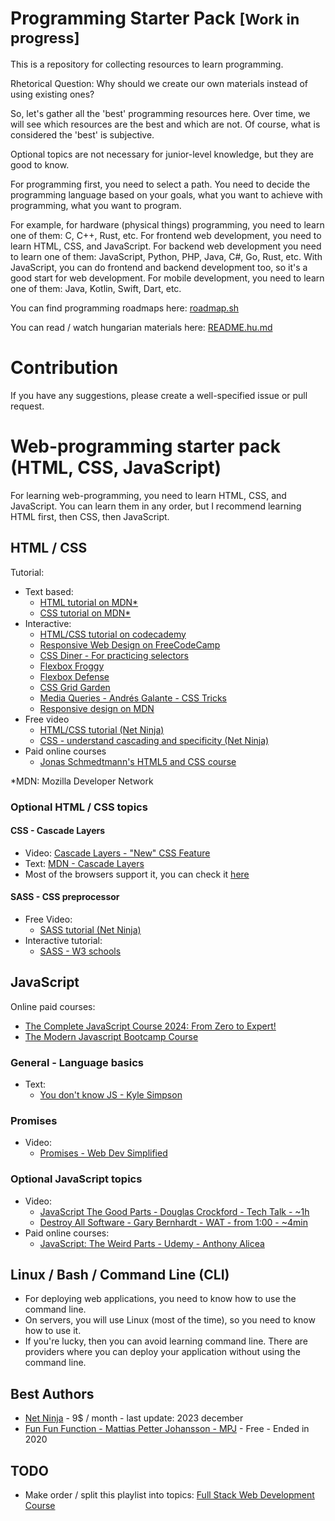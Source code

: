 # Programming Starter Pack <small>[Work in progress]</small>

This is a repository for collecting resources to learn programming.

Rhetorical Question: Why should we create our own materials instead of using existing ones?

So, let's gather all the 'best' programming resources here. Over time, we will see which resources are the best and which are not. Of course, what is considered the 'best' is subjective.

Optional topics are not necessary for junior-level knowledge, but they are good to know.

For programming first, you need to select a path.
You need to decide the programming language based on your goals,
what you want to achieve with programming, what you want to program.

For example, for hardware (physical things) programming, you need to learn one of them: C, C++, Rust, etc.
For frontend web development, you need to learn HTML, CSS, and JavaScript.
For backend web development you need to learn one of them: JavaScript, Python, PHP, Java, C#, Go, Rust, etc.
With JavaScript, you can do frontend and backend development too, so it's a good start for web development.
For mobile development, you need to learn one of them: Java, Kotlin, Swift, Dart, etc.

You can find programming roadmaps here: [roadmap.sh](https://roadmap.sh/)

You can read / watch hungarian materials here: [README.hu.md](README.hu.md)

# Contribution

If you have any suggestions, please create a well-specified issue or pull request.

# Web-programming starter pack (HTML, CSS, JavaScript)

For learning web-programming, you need to learn HTML, CSS, and JavaScript.
You can learn them in any order, but I recommend learning HTML first, then CSS, then JavaScript.

## HTML / CSS

Tutorial:
- Text based:
  - [HTML tutorial on MDN*](https://developer.mozilla.org/en-US/docs/Web/HTML)
  - [CSS tutorial on MDN*](https://developer.mozilla.org/en-US/docs/Web/CSS)
- Interactive:
  - [HTML/CSS tutorial on codecademy](https://www.codecademy.com/catalog/language/html-css)
  - [Responsive Web Design on FreeCodeCamp](https://www.freecodecamp.org/learn/2022/responsive-web-design/)
  - [CSS Diner - For practicing selectors](https://flukeout.github.io/)
  - [Flexbox Froggy](https://flexboxfroggy.com/)
  - [Flexbox Defense](http://www.flexboxdefense.com/)
  - [CSS Grid Garden](https://cssgridgarden.com/)
  - [Media Queries - Andrés Galante - CSS Tricks](https://css-tricks.com/a-complete-guide-to-css-media-queries/)
  - [Responsive design on MDN](https://developer.mozilla.org/en-US/docs/Learn/CSS/CSS_layout/Responsive_Design)
- Free video
  - [HTML/CSS tutorial (Net Ninja)](https://www.youtube.com/playlist?list=PL4cUxeGkcC9ivBf_eKCPIAYXWzLlPAm6G)
  - [CSS - understand cascading and specificity (Net Ninja)](https://www.youtube.com/watch?v=_DeC_O9S9ag&list=PL4cUxeGkcC9jS4SctqK83Ag58a0_UEcE_&index=1)
- Paid online courses
  - [Jonas Schmedtmann's HTML5 and CSS course](https://www.udemy.com/course/design-and-develop-a-killer-website-with-html5-and-css3/)

*MDN: Mozilla Developer Network

### Optional HTML / CSS topics

#### CSS - Cascade Layers

- Video: [Cascade Layers - "New" CSS Feature](https://www.youtube.com/playlist?list=PL4cUxeGkcC9jS4SctqK83Ag58a0_UEcE_)
- Text: [MDN - Cascade Layers](https://developer.mozilla.org/en-US/docs/Learn/CSS/Building_blocks/Cascade_layers)
- Most of the browsers support it, you can check it [here](https://caniuse.com/?search=%40layer)

#### SASS - CSS preprocessor

- Free Video:
  - [SASS tutorial (Net Ninja)](https://www.youtube.com/playlist?list=PL4cUxeGkcC9iEwigam3gTjU_7IA3W2WZA)
- Interactive tutorial:
  - [SASS - W3 schools](https://www.w3schools.com/sass/sass_intro.php)

## JavaScript

Online paid courses:
- [The Complete JavaScript Course 2024: From Zero to Expert!](https://www.udemy.com/course/the-complete-javascript-course/)
- [The Modern Javascript Bootcamp Course](https://www.udemy.com/course/javascript-beginners-complete-tutorial/)


### General - Language basics

- Text:
  - [You don't know JS - Kyle Simpson](https://github.com/getify/You-Dont-Know-JS/blob/1st-ed/README.md)

### Promises

- Video:
  - [Promises - Web Dev Simplified](https://www.youtube.com/playlist?list=PLZlA0Gpn_vH-0FlQnruw2rd1HuiYJHHkm)

### Optional JavaScript topics

- Video:
  - [JavaScript The Good Parts - Douglas Crockford - Tech Talk - ~1h](https://www.youtube.com/watch?v=hQVTIJBZook)
  - [Destroy All Software - Gary Bernhardt - WAT - from 1:00 - ~4min](https://www.destroyallsoftware.com/talks/wat)
- Paid online courses:
  - [JavaScript: The Weird Parts - Udemy - Anthony Alicea](https://www.udemy.com/course/understand-javascript/)

## Linux / Bash / Command Line (CLI)

- For deploying web applications, you need to know how to use the command line.
- On servers, you will use Linux (most of the time), so you need to know how to use it.
- If you're lucky, then you can avoid learning command line.
  There are providers where you can deploy your application without using the command line. 

## Best Authors

- [Net Ninja](https://netninja.dev/) - 9$ / month - last update: 2023 december
- [Fun Fun Function - Mattias Petter Johansson - MPJ](https://www.youtube.com/@funfunfunction) - Free - Ended in 2020

## TODO

- Make order / split this playlist into topics: [Full Stack Web Development Course](https://www.youtube.com/playlist?list=PLZlA0Gpn_vH8jbFkBjOuFjhxANC63OmXM)

<!-- https://nextjs.org/learn -->